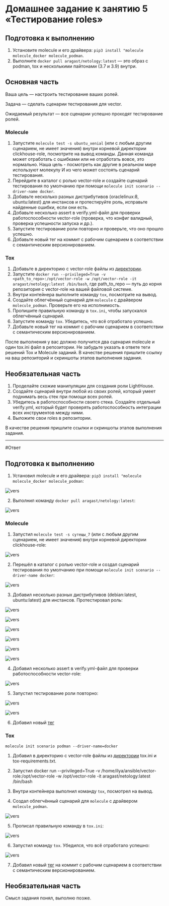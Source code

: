 # Домашнее задание к занятию 5 «Тестирование roles»

## Подготовка к выполнению

1. Установите molecule и его драйвера: `pip3 install "molecule molecule_docker molecule_podman`.
2. Выполните `docker pull aragast/netology:latest` —  это образ с podman, tox и несколькими пайтонами (3.7 и 3.9) внутри.

## Основная часть

Ваша цель — настроить тестирование ваших ролей. 

Задача — сделать сценарии тестирования для vector. 

Ожидаемый результат — все сценарии успешно проходят тестирование ролей.

### Molecule

1. Запустите  `molecule test -s ubuntu_xenial` (или с любым другим сценарием, не имеет значения) внутри корневой директории clickhouse-role, посмотрите на вывод команды. Данная команда может отработать с ошибками или не отработать вовсе, это нормально. Наша цель - посмотреть как другие в реальном мире используют молекулу И из чего может состоять сценарий тестирования.
2. Перейдите в каталог с ролью vector-role и создайте сценарий тестирования по умолчанию при помощи `molecule init scenario --driver-name docker`.
3. Добавьте несколько разных дистрибутивов (oraclelinux:8, ubuntu:latest) для инстансов и протестируйте роль, исправьте найденные ошибки, если они есть.
4. Добавьте несколько assert в verify.yml-файл для  проверки работоспособности vector-role (проверка, что конфиг валидный, проверка успешности запуска и др.). 
5. Запустите тестирование роли повторно и проверьте, что оно прошло успешно.
6. Добавьте новый тег на коммит с рабочим сценарием в соответствии с семантическим версионированием.

### Tox

1. Добавьте в директорию с vector-role файлы из [директории](./example).
2. Запустите `docker run --privileged=True -v <path_to_repo>:/opt/vector-role -w /opt/vector-role -it aragast/netology:latest /bin/bash`, где path_to_repo — путь до корня репозитория с vector-role на вашей файловой системе.
3. Внутри контейнера выполните команду `tox`, посмотрите на вывод.
4. Создайте облегчённый сценарий для `molecule` с драйвером `molecule_podman`. Проверьте его на исполнимость.
5. Пропишите правильную команду в `tox.ini`, чтобы запускался облегчённый сценарий.
6. Запустите команду `tox`. Убедитесь, что всё отработало успешно.
7. Добавьте новый тег на коммит с рабочим сценарием в соответствии с семантическим версионированием.

После выполнения у вас должно получится два сценария molecule и один tox.ini файл в репозитории. Не забудьте указать в ответе теги решений Tox и Molecule заданий. В качестве решения пришлите ссылку на  ваш репозиторий и скриншоты этапов выполнения задания. 

## Необязательная часть

1. Проделайте схожие манипуляции для создания роли LightHouse.
2. Создайте сценарий внутри любой из своих ролей, который умеет поднимать весь стек при помощи всех ролей.
3. Убедитесь в работоспособности своего стека. Создайте отдельный verify.yml, который будет проверять работоспособность интеграции всех инструментов между ними.
4. Выложите свои roles в репозитории.

В качестве решения пришлите ссылки и скриншоты этапов выполнения задания.

---

#Ответ

## Подготовка к выполнению

1. Установил molecule и его драйвера: `pip3 install "molecule molecule_docker molecule_podman`:

![vers](img/1_1.png)

2. Выполнил команду `docker pull aragast/netology:latest`:

![vers](img/1_2.png)

### Molecule

1. Запустил  `molecule test -s сутещы_7` (или с любым другим сценарием, не имеет значения) внутри корневой директории clickhouse-role:

![vers](img/1_3.png)

2. Перешёл в каталог с ролью vector-role и создал сценарий тестирования по умолчанию при помощи `molecule init scenario --driver-name docker`:

![vers](img/1_4.png)

3. Добавил несколько разных дистрибутивов (debian:latest, ubuntu:latest) для инстансов. Протестировал роль:

![vers](img/1_5.png)

![vers](img/1_6_0.png)

![vers](img/1_6_1.png)

![vers](img/1_6_2.png)

![vers](img/1_6_3.png)

![vers](img/1_6_4.png)

4. Добавил несколько assert в verify.yml-файл для проверки работоспособности vector-role:

![vers](img/1_7.png)

5. Запустил тестирование роли повторно: 

![vers](img/1_8_0.png)

![vers](img/1_8_1.png)

6. Добавил новый [тег](https://github.com/IlyaAnikeev/vector-role/releases/tag/1.0.1)

### Tox

`molecule init scenario podman --driver-name=docker`

1. Добавил в директорию с vector-role файлы из [директории](./example) tox.ini и tox-requirements.txt.

2. Запустил docker run --privileged=True -v /home/ilya/ansible/vector-role:/opt/vector-role -w /opt/vector-role -it aragast/netology:latest /bin/bash

3. Внутри контейнера выполнил команду `tox`, посмотрел на вывод.

4. Создал облегчённый сценарий для `molecule` с драйвером `molecule_podman`.

![vers](img/1_9.png)

5. Прописал правильную команду в `tox.ini`:

![vers](img/1_10.png)

6. Запустил команду `tox`. Убедился, что всё отработало успешно:

![vers](img/1_11.png)

7. Добавил новый [тег](https://github.com/IlyaAnikeev/vector-role/releases/tag/1.0.2) на коммит с рабочим сценарием в соответствии с семантическим версионированием.

## Необязательная часть

Смысл задания понял, выполню позже.

